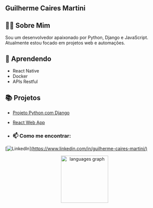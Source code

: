 ## Guilherme Caires Martini

## 🧑‍💻 Sobre Mim
Sou um desenvolvedor apaixonado por Python, Django e JavaScript. Atualmente estou focado em projetos web e automações.

## 🧠 Aprendendo
- React Native
- Docker
- APIs Restful

## 📚 Projetos
- [Projeto Python com Django](https://github.com/GuiCMartini/projeto-django)
- [React Web App](https://github.com/GuiCMartini/projeto-react)

- ### 📫 Como me encontrar:
[![LinkedIn](https://img.shields.io/badge/LinkedIn-0A66C2?style=flat&logo=linkedin&logoColor=white)][(https://www.linkedin.com/in/guilherme-caires-martini/)](https://www.linkedin.com/in/guilherme-martini-8020521a3/)

<div align="center"> 
  <img src="https://github-readme-stats.vercel.app/api/top-langs?username=GuiCMartini&locale=en&hide_title=false&layout=compact&card_width=320&langs_count=5&theme=radical&hide_border=true" height="150" alt="languages graph"/>
</div>
